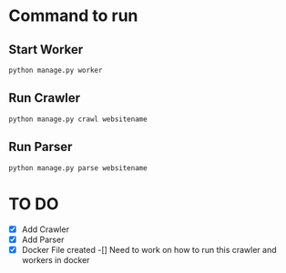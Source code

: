 # Command to run

## Start Worker
    python manage.py worker

## Run Crawler
    python manage.py crawl websitename

## Run Parser 
    python manage.py parse websitename

# TO DO
-[x] Add Crawler
-[x] Add Parser
-[x] Docker File created
-[] Need to work on how to run this crawler and workers in docker
